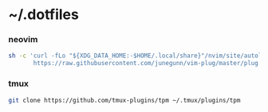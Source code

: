 # ~/.dotfiles

### neovim 

```bash
sh -c 'curl -fLo "${XDG_DATA_HOME:-$HOME/.local/share}"/nvim/site/autoload/plug.vim --create-dirs \
       https://raw.githubusercontent.com/junegunn/vim-plug/master/plug.vim'
```

### tmux

```bash
git clone https://github.com/tmux-plugins/tpm ~/.tmux/plugins/tpm
```
